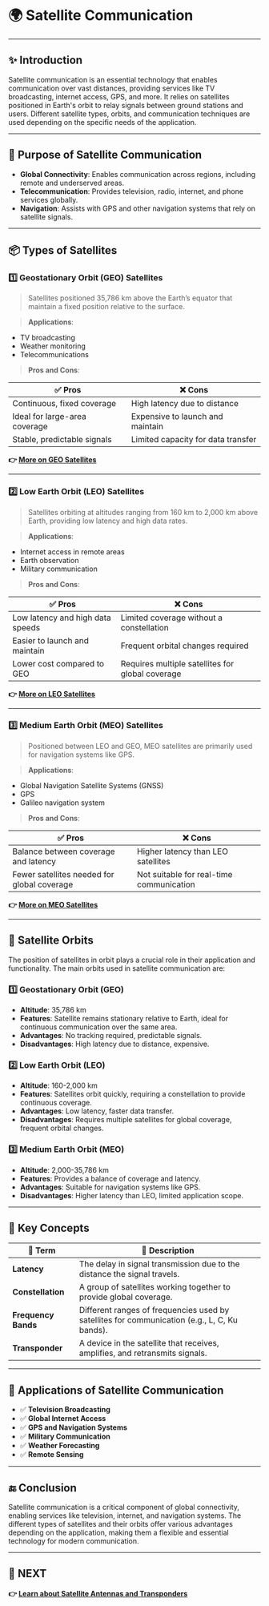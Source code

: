 # 🌍 Satellite Communication

---

## ✨ Introduction

Satellite communication is an essential technology that enables communication over vast distances, providing services like TV broadcasting, internet access, GPS, and more. It relies on satellites positioned in Earth's orbit to relay signals between ground stations and users. Different satellite types, orbits, and communication techniques are used depending on the specific needs of the application.

---

## 🔹 Purpose of Satellite Communication

- **Global Connectivity**: Enables communication across regions, including remote and underserved areas.
- **Telecommunication**: Provides television, radio, internet, and phone services globally.
- **Navigation**: Assists with GPS and other navigation systems that rely on satellite signals.

---

## 📦 Types of Satellites

### 1️⃣ **Geostationary Orbit (GEO) Satellites**

> Satellites positioned 35,786 km above the Earth’s equator that maintain a fixed position relative to the surface.

> **Applications**:  
  - TV broadcasting  
  - Weather monitoring  
  - Telecommunications

> **Pros and Cons**:

| ✅ Pros                     | ❌ Cons                          |
|-----------------------------|----------------------------------|
| Continuous, fixed coverage   | High latency due to distance    |
| Ideal for large-area coverage| Expensive to launch and maintain|
| Stable, predictable signals  | Limited capacity for data transfer|

**👉 [More on GEO Satellites](https://en.wikipedia.org/wiki/Geostationary_orbit)**

---

### 2️⃣ **Low Earth Orbit (LEO) Satellites**

> Satellites orbiting at altitudes ranging from 160 km to 2,000 km above Earth, providing low latency and high data rates.

> **Applications**:  
  - Internet access in remote areas  
  - Earth observation  
  - Military communication

> **Pros and Cons**:

| ✅ Pros                     | ❌ Cons                          |
|-----------------------------|----------------------------------|
| Low latency and high data speeds | Limited coverage without a constellation |
| Easier to launch and maintain  | Frequent orbital changes required |
| Lower cost compared to GEO   | Requires multiple satellites for global coverage|

**👉 [More on LEO Satellites](https://en.wikipedia.org/wiki/Low-Earth_orbit)**

---

### 3️⃣ **Medium Earth Orbit (MEO) Satellites**

> Positioned between LEO and GEO, MEO satellites are primarily used for navigation systems like GPS.

> **Applications**:  
  - Global Navigation Satellite Systems (GNSS)  
  - GPS  
  - Galileo navigation system

> **Pros and Cons**:

| ✅ Pros                     | ❌ Cons                          |
|-----------------------------|----------------------------------|
| Balance between coverage and latency | Higher latency than LEO satellites|
| Fewer satellites needed for global coverage | Not suitable for real-time communication |

**👉 [More on MEO Satellites](https://en.wikipedia.org/wiki/Medium-Earth_orbit)**

---

## 🚀 Satellite Orbits

The position of satellites in orbit plays a crucial role in their application and functionality. The main orbits used in satellite communication are:

### 1️⃣ **Geostationary Orbit (GEO)**
- **Altitude**: 35,786 km
- **Features**: Satellite remains stationary relative to Earth, ideal for continuous communication over the same area.
- **Advantages**: No tracking required, predictable signals.
- **Disadvantages**: High latency due to distance, expensive.

### 2️⃣ **Low Earth Orbit (LEO)**
- **Altitude**: 160-2,000 km
- **Features**: Satellites orbit quickly, requiring a constellation to provide continuous coverage.
- **Advantages**: Low latency, faster data transfer.
- **Disadvantages**: Requires multiple satellites for global coverage, frequent orbital changes.

### 3️⃣ **Medium Earth Orbit (MEO)**
- **Altitude**: 2,000-35,786 km
- **Features**: Provides a balance of coverage and latency.
- **Advantages**: Suitable for navigation systems like GPS.
- **Disadvantages**: Higher latency than LEO, limited application scope.

---

## 🧠 Key Concepts

| 🔑 Term                  | 📖 Description                                                               |
|--------------------------|------------------------------------------------------------------------------|
| **Latency**               | The delay in signal transmission due to the distance the signal travels.     |
| **Constellation**         | A group of satellites working together to provide global coverage.          |
| **Frequency Bands**       | Different ranges of frequencies used by satellites for communication (e.g., L, C, Ku bands). |
| **Transponder**           | A device in the satellite that receives, amplifies, and retransmits signals. |

---

## 📌 Applications of Satellite Communication

- ✅ **Television Broadcasting**  
- ✅ **Global Internet Access**  
- ✅ **GPS and Navigation Systems**  
- ✅ **Military Communication**  
- ✅ **Weather Forecasting**  
- ✅ **Remote Sensing**

---

## 🔚 Conclusion

Satellite communication is a critical component of global connectivity, enabling services like television, internet, and navigation systems. The different types of satellites and their orbits offer various advantages depending on the application, making them a flexible and essential technology for modern communication.

---

## 🔹 NEXT  
**👉 [Learn about Satellite Antennas and Transponders](../Satellite_Antennas_Transponders)**
